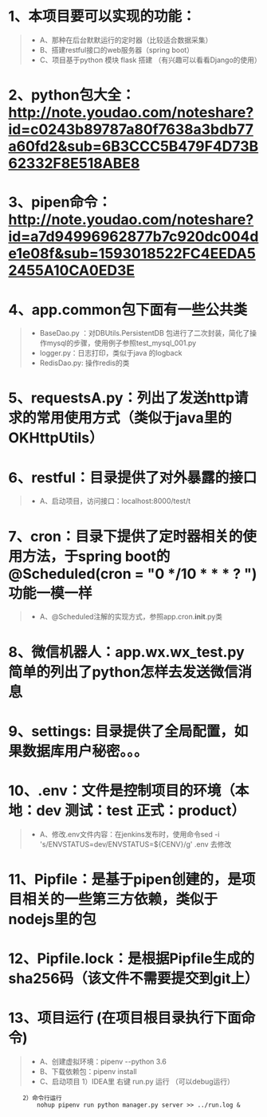 # 1、本项目要可以实现的功能：
> - A、那种在后台默默运行的定时器（比较适合数据采集）
> - B、搭建restful接口的web服务器（spring boot）
> - C、项目基于python 模块 flask 搭建 （有兴趣可以看看Django的使用）

# 2、python包大全：http://note.youdao.com/noteshare?id=c0243b89787a80f7638a3bdb77a60fd2&sub=6B3CCC5B479F4D73B62332F8E518ABE8

# 3、pipen命令：http://note.youdao.com/noteshare?id=a7d94996962877b7c920dc004de1e08f&sub=1593018522FC4EEDA52455A10CA0ED3E

# 4、app.common包下面有一些公共类
> -  BaseDao.py ：对DBUtils.PersistentDB 包进行了二次封装，简化了操作mysql的步骤，使用例子参照test_mysql_001.py
> -  logger.py：日志打印，类似于java 的logback
> -  RedisDao.py: 操作redis的类

# 5、requestsA.py：列出了发送http请求的常用使用方式（类似于java里的OKHttpUtils）

# 6、restful：目录提供了对外暴露的接口
 > - A、启动项目，访问接口：localhost:8000/test/t

# 7、cron：目录下提供了定时器相关的使用方法，于spring boot的 @Scheduled(cron = "0 */10 * * * ? ") 功能一模一样
> - A、@Scheduled注解的实现方式，参照app.cron.__init__.py类

# 8、微信机器人：app.wx.wx_test.py 简单的列出了python怎样去发送微信消息

# 9、settings: 目录提供了全局配置，如果数据库用户秘密。。。

# 10、.env：文件是控制项目的环境（本地：dev  测试：test  正式：product）
> - A、修改.env文件内容：在jenkins发布时，使用命令sed -i 's/ENVSTATUS=dev/ENVSTATUS=${CENV}/g' .env 去修改

# 11、Pipfile：是基于pipen创建的，是项目相关的一些第三方依赖，类似于nodejs里的包

# 12、Pipfile.lock：是根据Pipfile生成的sha256码（该文件不需要提交到git上）

# 13、项目运行 (在项目根目录执行下面命令)
> - A、创建虚拟环境：pipenv --python 3.6
> - B、下载依赖包：pipenv install
> - C、启动项目
        1）IDEA里
            右键 run.py 运行 （可以debug运行）

        2）命令行运行
            nohup pipenv run python manager.py server >> ../run.log &
